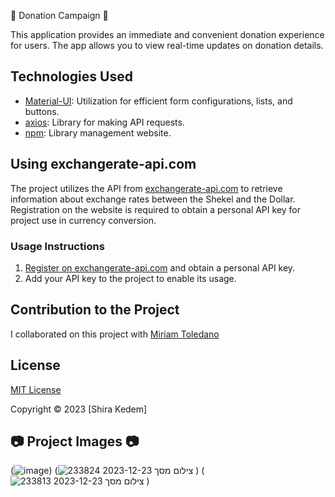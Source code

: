 🌟 Donation Campaign 🌟

This application provides an immediate and convenient donation experience for users. The app allows you to view real-time updates on donation details.

## Technologies Used

- [Material-UI](https://mui.com): Utilization for efficient form configurations, lists, and buttons.
- [axios](https://github.com/axios/axios): Library for making API requests.
- [npm](npm): Library management website.

## Using exchangerate-api.com

The project utilizes the API from [exchangerate-api.com](https://www.exchangerate-api.com) to retrieve information about exchange rates between the Shekel and the Dollar. Registration on the website is required to obtain a personal API key for project use in currency conversion.

### Usage Instructions

1. [Register on exchangerate-api.com](https://www.exchangerate-api.com) and obtain a personal API key.
2. Add your API key to the project to enable its usage.

## Contribution to the Project

I collaborated on this project with [Miriam Toledano](https://github.com/miritoledano/DonationCampaign)

## License

[MIT License](https://choosealicense.com/licenses/mit/)

Copyright © 2023 [Shira Kedem]

## 📷 Project Images 📷
(![image](https://github.com/ShiraKedem/DonationCampaign/assets/150906665/da0b6f62-756f-4b4f-a169-f5f3044f273c))
(![צילום מסך 2023-12-23 233824](https://github.com/ShiraKedem/DonationCampaign/assets/150906665/adc16096-aa1b-4b81-b6bf-81e6dd0fc5e4)
)
(![צילום מסך 2023-12-23 233813](https://github.com/ShiraKedem/DonationCampaign/assets/150906665/9916dae1-e44e-47a5-8647-be332ae760ca)
)
